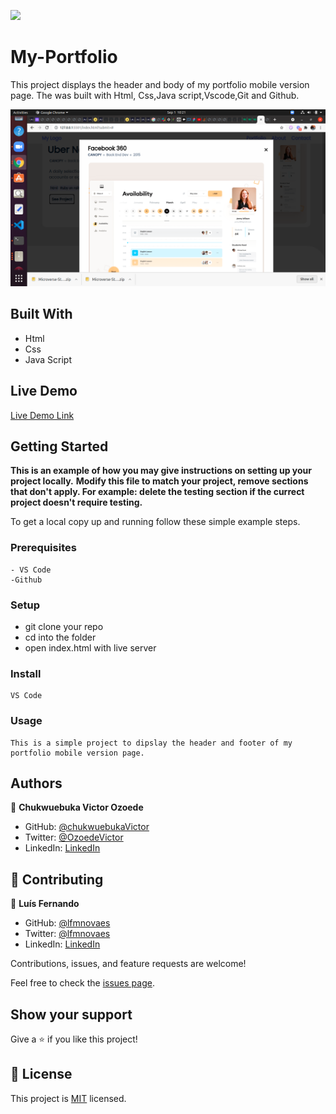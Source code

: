 ![](https://img.shields.io/badge/Microverse-blueviolet)

# My-Portfolio

>
This project displays the header and body of my portfolio mobile version page. The was built with Html, Css,Java script,Vscode,Git and Github. 

![screenshot](./img/modal-box-sshot.png)


## Built With

- Html
- Css
- Java Script

## Live Demo

[Live Demo Link](https://chukwuebukavictor.github.io/My-portfolio/)

## Getting Started

**This is an example of how you may give instructions on setting up your project locally.**
**Modify this file to match your project, remove sections that don't apply. For example: delete the testing section if the currect project doesn't require testing.**


To get a local copy up and running follow these simple example steps.

### Prerequisites
    - VS Code
    -Github

### Setup
   - git clone your repo
   - cd into the folder
   - open index.html with live server

### Install
    VS Code

### Usage
    This is a simple project to dipslay the header and footer of my portfolio mobile version page.


## Authors

👤 **Chukwuebuka Victor Ozoede**

- GitHub: [@chukwuebukaVictor](https://github.com/chukwuebukaVictor)
- Twitter: [@OzoedeVictor](https://twitter.com/OzoedeVictor)
- LinkedIn: [LinkedIn](www.linkedin.com/in/chukwuebuka-ozoede-46616a219)


## 🤝 Contributing

👤 **Luís Fernando**
- GitHub: [@lfmnovaes](https://github.com/lfmnovaes)
- Twitter: [@lfmnovaes](https://twitter.com/lfmnovaes)
- LinkedIn: [LinkedIn](https://www.linkedin.com/in/lfmnovaes/)

Contributions, issues, and feature requests are welcome!

Feel free to check the [issues page](https://github.com/chukwuebukaVictor/My-portfolio/issues).

## Show your support

Give a ⭐️ if you like this project!

## 📝 License

This project is [MIT](./MIT.md) licensed.
